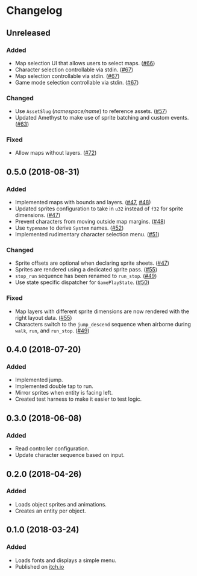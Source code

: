 # Changelog

## Unreleased

### Added

* Map selection UI that allows users to select maps. ([#66][#66])
* Character selection controllable via stdin. ([#67][#67])
* Map selection controllable via stdin. ([#67][#67])
* Game mode selection controllable via stdin. ([#67][#67])

### Changed

* Use `AssetSlug` (*namespace/name*) to reference assets. ([#57][#57])
* Updated Amethyst to make use of sprite batching and custom events. ([#63][#63])

### Fixed

* Allow maps without layers. ([#72][#72])

[#57]: https://gitlab.com/azriel91/autexousious/issues/57
[#63]: https://gitlab.com/azriel91/autexousious/issues/63
[#66]: https://gitlab.com/azriel91/autexousious/issues/66
[#67]: https://gitlab.com/azriel91/autexousious/issues/67
[#72]: https://gitlab.com/azriel91/autexousious/issues/72

## 0.5.0 (2018-08-31)

### Added

* Implemented maps with bounds and layers. ([#47][#47], [#48][#48])
* Updated sprites configuration to take in `u32` instead of `f32` for sprite dimensions. ([#47][#47])
* Prevent characters from moving outside map margins. ([#48][#48])
* Use `typename` to derive `System` names. ([#52][#52])
* Implemented rudimentary character selection menu. ([#51][#51])

### Changed

* Sprite offsets are optional when declaring sprite sheets. ([#47][#47])
* Sprites are rendered using a dedicated sprite pass. ([#55][#55])
* `stop_run` sequence has been renamed to `run_stop`. ([#49][#49])
* Use state specific dispatcher for `GamePlayState`. ([#50][#50])

### Fixed

* Map layers with different sprite dimensions are now rendered with the right layout data. ([#55][#55])
* Characters switch to the `jump_descend` sequence when airborne during `walk`, `run`, and `run_stop`. ([#49][#49])

[#47]: https://gitlab.com/azriel91/autexousious/issues/47
[#48]: https://gitlab.com/azriel91/autexousious/issues/48
[#49]: https://gitlab.com/azriel91/autexousious/issues/49
[#50]: https://gitlab.com/azriel91/autexousious/issues/50
[#51]: https://gitlab.com/azriel91/autexousious/issues/51
[#52]: https://gitlab.com/azriel91/autexousious/issues/52
[#55]: https://gitlab.com/azriel91/autexousious/issues/55

## 0.4.0 (2018-07-20)

### Added

* Implemented jump.
* Implemented double tap to run.
* Mirror sprites when entity is facing left.
* Created test harness to make it easier to test logic.

## 0.3.0 (2018-06-08)

### Added

* Read controller configuration.
* Update character sequence based on input.

## 0.2.0 (2018-04-26)

### Added

* Loads object sprites and animations.
* Creates an entity per object.

## 0.1.0 (2018-03-24)

### Added

* Loads fonts and displays a simple menu.
* Published on [itch.io](https://azriel91.itch.io/will)
